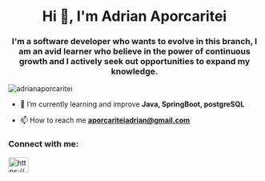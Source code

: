 <h1 align="center">Hi 👋, I'm Adrian Aporcaritei</h1>
<h3 align="center"> I'm a software developer who wants to evolve in this branch, I am an avid learner who believe in the power of continuous growth and I actively seek out opportunities to expand my knowledge. </h3>

<p align="left"> <img src="https://komarev.com/ghpvc/?username=adrianaporcaritei&label=Profile%20views&color=0e75b6&style=flat" alt="adrianaporcaritei" /> </p>

- 🌱 I’m currently learning and improve **Java, SpringBoot, postgreSQL**

- 📫 How to reach me **aporcariteiadrian@gmail.com**

<h3 align="left">Connect with me:</h3>
<p align="left">
<a href="https://www.linkedin.com/in/adrian-aporcaritei-0023851a8" target="_blank" rel="noopener noreferrer"><img align="center" src="https://raw.githubusercontent.com/rahuldkjain/github-profile-readme-generator/master/src/images/icons/Social/linked-in-alt.svg" alt="https://www.linkedin.com/in/adrian-aporcaritei-0023851a8" height="30" width="40" /></a>
</p>


